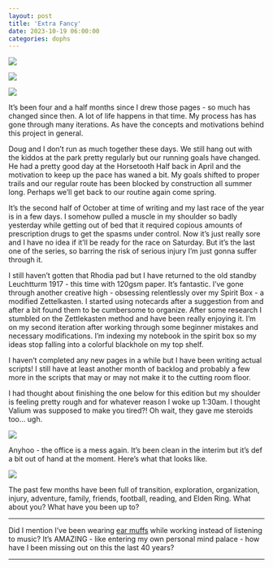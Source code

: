 ```yaml
---
layout: post
title: 'Extra Fancy'
date: 2023-10-19 06:00:00
categories: dophs
---
```


![](../../images/231019-1.jpg)

![](../../images/231019-2.jpg)

![](../../images/231019-3.jpg)

It’s been four and a half months since I drew those pages - so much has changed since then. A lot of life happens in that time. My process has has gone through many iterations. As have the concepts and motivations behind this project in general.

Doug and I don’t run as much together these days. We still hang out with the kiddos at the park pretty regularly but our running goals have changed. He had a pretty good day at the Horsetooth Half back in April and the motivation to keep up the pace has waned a bit. My goals shifted to proper trails and our regular route has been blocked by construction all summer long. Perhaps we’ll get back to our routine again come spring.

It’s the second half of October at time of writing and my last race of the year is in a few days. I somehow pulled a muscle in my shoulder so badly yesterday while getting out of bed that it required copious amounts of prescription drugs to get the spasms under control. Now it’s just really sore and I have no idea if it’ll be ready for the race on Saturday. But it’s the last one of the series, so barring the risk of serious injury I’m just gonna suffer through it.

I still haven’t gotten that Rhodia pad but I have returned to the old standby Leuchtturm 1917 - this time with 120gsm paper. It’s fantastic. I’ve gone through another creative high - obsessing relentlessly over my Spirit Box - a modified Zettelkasten. I started using notecards after a suggestion from and after a bit found them to be cumbersome to organize. After some research I stumbled on the Zettlekasten method and have been really enjoying it. I’m on my second iteration after working through some beginner mistakes and necessary modifications. I’m indexing my notebook in the spirit box so my ideas stop falling into a colorful blackhole on my top shelf.

I haven’t completed any new pages in a while but I have been writing actual scripts! I still have at least another month of backlog and probably a few more in the scripts that may or may not make it to the cutting room floor.

I had thought about finishing the one below for this edition but my shoulder is feeling pretty rough and for whatever reason I woke up 1:30am. I thought Valium was supposed to make you tired?! Oh wait, they gave me steroids too… ugh.

![](../../images/231019-4.jpg)

Anyhoo - the office is a mess again. It’s been clean in the interim but it’s def a bit out of hand at the moment. Here’s what that looks like.

![](../../images/231019-5.jpg)

The past few months have been full of transition, exploration, organization, injury, adventure, family, friends, football, reading, and Elden Ring. What about you? What have you been up to?

---

Did I mention I’ve been wearing [ear muffs](https://www.3m.com/3M/en_US/p/d/cbgnawus1742/) while working instead of listening to music? It’s AMAZING - like entering my own personal mind palace - how have I been missing out on this the last 40 years?

---
